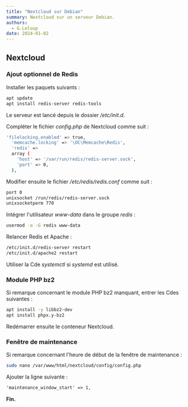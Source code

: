 ```yaml
---
title: "Nextcloud sur Debian"
summary: Nextcloud sur un serveur Debian.
authors: 
  - G.Leloup
date: 2024-01-02
---
```


## Nextcloud

### Ajout optionnel de Redis

Installer les paquets suivants :

```bash
apt update
apt install redis-server redis-tools
```

Le serveur est lancé depuis le dossier */etc/init.d*.

Compléter le fichier *config.php* de Nextcloud comme suit :

```bash
'filelocking.enabled' => true,
  'memcache.locking' => '\OC\Memcache\Redis',
  'redis' => 
  array (
    'host' => '/var/run/redis/redis-server.sock',
    'port' => 0,
  ),
```

Modifier ensuite le fichier */etc/redis/redis.conf* comme suit :

```bash
port 0
unixsocket /run/redis/redis-server.sock
unixsocketperm 770
```

Intégrer l'utilisateur *www-data* dans le groupe *redis* :

```bash
usermod -a -G redis www-data
```

Relancer Redis et Apache :

```bash
/etc/init.d/redis-server restart
/etc/init.d/apache2 restart
```

Utiliser la Cde *systemctl* si *systemd* est utilisé.

### Module PHP bz2

Si remarque concernant le module PHP bz2 manquant, entrer les Cdes suivantes :

```bash
apt install -y libbz2-dev
apt install phpx.y-bz2
```

Redémarrer ensuite le conteneur Nextcloud.

### Fenêtre de maintenance

Si remarque concernant l'heure de début de la fenêtre de maintenance :

```bash
sudo nano /var/www/html/nextcloud/config/config.php
```

Ajouter la ligne suivante :

```markdown
'maintenance_window_start' => 1,
```

**Fin.**
